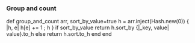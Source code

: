 ### Group and count

def group_and_count arr, sort_by_value=true
  h = arr.inject(Hash.new(0)) { |h, e| h[e] += 1 ; h }
  if sort_by_value
    return h.sort_by {|_key, value| value}.to_h
  else
    return h.sort.to_h
  end
end
